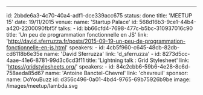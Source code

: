 ---
id: 2bbde6a3-4c70-40a4-adf1-dce339acc675
status: done
title: 'MEETUP 15'
date: 19/11/2015
venue:
    name: 'Startup Palace'
    id: 568d16b3-9ce1-44b4-a420-2200090fbf5f
talks:
    -
        id: bb66cfd4-7698-477c-b5bc-310937016c90
        title: 'Un peu de programmation fonctionnelle en JS'
        link: 'http://david.sferruzza.fr/posts/2015-09-19-un-peu-de-programmation-fonctionnelle-en-js.html'
        speakers:
            -
                id: 4cb5f960-c645-48cb-82db-cd6118b6e35e
                name: 'David Sferruzza'
                link: 'd_sferruzza'
    -
        id: 8273d5cc-4aae-41e6-8781-99d3c6cd3f11
        title: 'Lightning talk : Grid Stylesheet'
        link: 'https://gridstylesheets.org/'
        speakers:
            -
                id: 84c2cbb6-59b6-4e28-8c6d-758aeda85d67
                name: 'Antoine Banctel-Chevrel'
                link: 'chevreuil'
sponsor:
    name: DoYouBuzz
    id: d356c496-0a01-4bd4-9765-69b75926b9be
image: /images/meetup/lambda.svg
